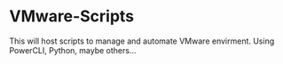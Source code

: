 # VMware-Scripts
This will host scripts to manage and automate VMware envirment. Using PowerCLI, Python, maybe others...
